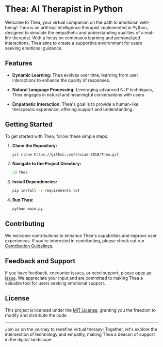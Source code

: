 # Thea: AI Therapist in Python

Welcome to Thea, your virtual companion on the path to emotional well-being! Thea is an artificial intelligence therapist implemented in Python, designed to simulate the empathetic and understanding qualities of a real-life therapist. With a focus on continuous learning and personalized interactions, Thea aims to create a supportive environment for users seeking emotional guidance.

## Features

- **Dynamic Learning:** Thea evolves over time, learning from user interactions to enhance the quality of responses.
  
- **Natural Language Processing:** Leveraging advanced NLP techniques, Thea engages in natural and meaningful conversations with users.

- **Empathetic Interaction:** Thea's goal is to provide a human-like therapeutic experience, offering support and understanding.

## Getting Started

To get started with Thea, follow these simple steps:

1. **Clone the Repository:**
   ```bash
   git clone https://github.com/shviam-2018/Thea.git
   ```

2. **Navigate to the Project Directory:**
   ```bash
   cd Thea
   ```

3. **Install Dependencies:**
   ```bash
   pip install -r requirements.txt
   ```

4. **Run Thea:**
   ```bash
   python main.py
   ```

## Contributing

We welcome contributions to enhance Thea's capabilities and improve user experiences. If you're interested in contributing, please check out our [Contribution Guidelines](CONTRIBUTING.md).

## Feedback and Support

If you have feedback, encounter issues, or need support, please [open an issue](https://github.com/shviam-2018/Thea/issues). We appreciate your input and are committed to making Thea a valuable tool for users seeking emotional support.

## License

This project is licensed under the [MIT License](LICENSE), granting you the freedom to modify and distribute the code.

---

Join us on the journey to redefine virtual therapy! Together, let's explore the intersection of technology and empathy, making Thea a beacon of support in the digital landscape.
